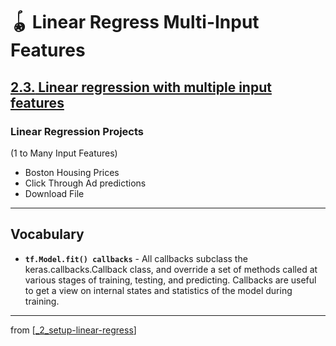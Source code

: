 # 🪀 Linear Regress Multi-Input Features

## [**2.3.** Linear regression with multiple input features](https://livebook.manning.com/book/deep-learning-with-javascript/chapter-2/158)

### Linear Regression Projects

(1 to Many Input Features)

- Boston Housing Prices
- Click Through Ad predictions
- Download File

---

## **Vocabulary**

- **`tf.Model.fit() callbacks`** - All callbacks subclass the keras.callbacks.Callback class, and override a set of methods called at various stages of training, testing, and predicting. Callbacks are useful to get a view on internal states and statistics of the model during training.

---

from [[_2_setup-linear-regress]]

[//begin]: # "Autogenerated link references for markdown compatibility"
[_2_setup-linear-regress]: ../_2_setup-linear-regress.md "🪀 2 LINEAR REGRESS"
[//end]: # "Autogenerated link references"
